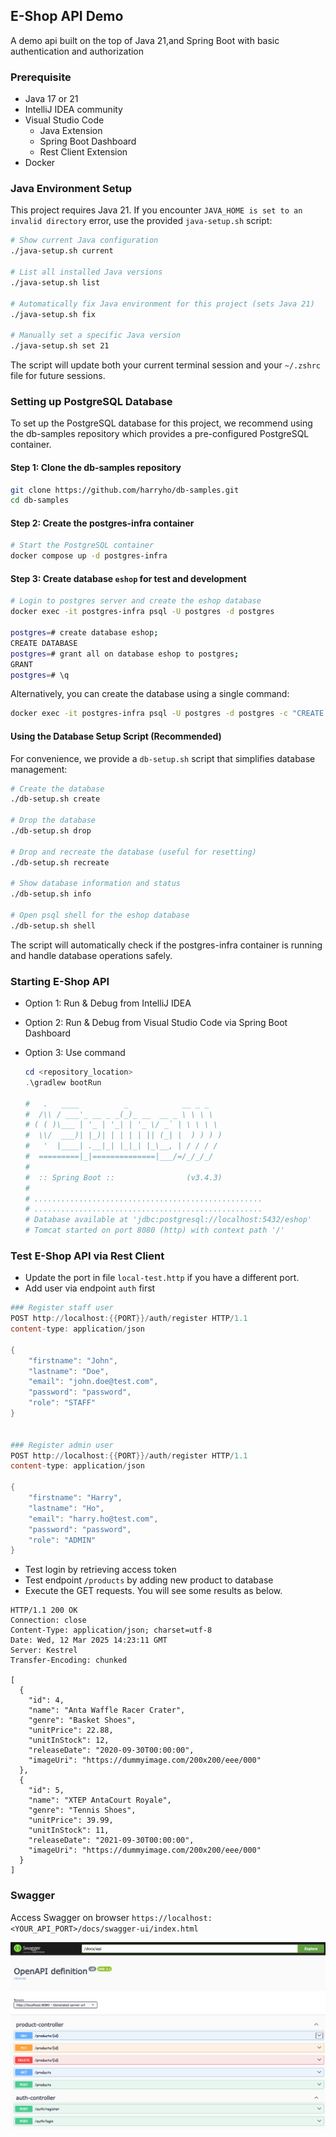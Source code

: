 ## E-Shop API Demo

A demo api built on the top of Java 21,and Spring Boot with basic authentication and authorization

### Prerequisite

- Java 17 or 21
- IntelliJ IDEA community
- Visual Studio Code
  - Java Extension
  - Spring Boot Dashboard
  - Rest Client Extension
- Docker

### Java Environment Setup

This project requires Java 21. If you encounter `JAVA_HOME is set to an invalid directory` error, use the provided `java-setup.sh` script:

```bash
# Show current Java configuration
./java-setup.sh current

# List all installed Java versions
./java-setup.sh list

# Automatically fix Java environment for this project (sets Java 21)
./java-setup.sh fix

# Manually set a specific Java version
./java-setup.sh set 21
```

The script will update both your current terminal session and your `~/.zshrc` file for future sessions.

### Setting up PostgreSQL Database

To set up the PostgreSQL database for this project, we recommend using the db-samples repository which provides a pre-configured PostgreSQL container.

#### Step 1: Clone the db-samples repository

```bash
git clone https://github.com/harryho/db-samples.git
cd db-samples
```

#### Step 2: Create the postgres-infra container

```bash
# Start the PostgreSQL container
docker compose up -d postgres-infra
```

#### Step 3: Create database `eshop` for test and development

```bash
# Login to postgres server and create the eshop database
docker exec -it postgres-infra psql -U postgres -d postgres

postgres=# create database eshop;
CREATE DATABASE
postgres=# grant all on database eshop to postgres;
GRANT
postgres=# \q
```

Alternatively, you can create the database using a single command:

```bash
docker exec -it postgres-infra psql -U postgres -d postgres -c "CREATE DATABASE eshop;"
```

#### Using the Database Setup Script (Recommended)

For convenience, we provide a `db-setup.sh` script that simplifies database management:

```bash
# Create the database
./db-setup.sh create

# Drop the database
./db-setup.sh drop

# Drop and recreate the database (useful for resetting)
./db-setup.sh recreate

# Show database information and status
./db-setup.sh info

# Open psql shell for the eshop database
./db-setup.sh shell
```

The script will automatically check if the postgres-infra container is running and handle database operations safely.

### Starting E-Shop  API

- Option 1: Run & Debug from IntelliJ IDEA

- Option 2: Run & Debug from Visual Studio Code via Spring Boot Dashboard

- Option 3: Use command

  ```powershell
  cd <repository_location>
  .\gradlew bootRun

  #   .   ____          _            __ _ _
  #  /\\ / ___'_ __ _ _(_)_ __  __ _ \ \ \ \
  # ( ( )\___ | '_ | '_| | '_ \/ _` | \ \ \ \
  #  \\/  ___)| |_)| | | | | || (_| |  ) ) ) )
  #   '  |____| .__|_| |_|_| |_\__, | / / / /
  #  =========|_|==============|___/=/_/_/_/
  # 
  #  :: Spring Boot ::                (v3.4.3)
  #
  # ...................................................
  # ...................................................
  # Database available at 'jdbc:postgresql://localhost:5432/eshop'
  # Tomcat started on port 8080 (http) with context path '/'
  ```



### Test E-Shop API via Rest Client

- Update the port in file `local-test.http` if you have a different port.
- Add user via endpoint `auth` first

```powershell
### Register staff user
POST http://localhost:{{PORT}}/auth/register HTTP/1.1
content-type: application/json

{
    "firstname": "John",
    "lastname": "Doe",
    "email": "john.doe@test.com",
    "password": "password",
    "role": "STAFF"
}


### Register admin user
POST http://localhost:{{PORT}}/auth/register HTTP/1.1
content-type: application/json

{
    "firstname": "Harry",
    "lastname": "Ho",
    "email": "harry.ho@test.com",
    "password": "password",
    "role": "ADMIN"
}

```
- Test login by retrieving access token
- Test endpoint `/products` by adding new product to database 
- Execute the GET requests. You will see some results as below.
  
```http
HTTP/1.1 200 OK
Connection: close
Content-Type: application/json; charset=utf-8
Date: Wed, 12 Mar 2025 14:23:11 GMT
Server: Kestrel
Transfer-Encoding: chunked

[
  {
    "id": 4,
    "name": "Anta Waffle Racer Crater",
    "genre": "Basket Shoes",
    "unitPrice": 22.88,
    "unitInStock": 12,
    "releaseDate": "2020-09-30T00:00:00",
    "imageUri": "https://dummyimage.com/200x200/eee/000"
  },
  {
    "id": 5,
    "name": "XTEP AntaCourt Royale",
    "genre": "Tennis Shoes",
    "unitPrice": 39.99,
    "unitInStock": 11,
    "releaseDate": "2021-09-30T00:00:00",
    "imageUri": "https://dummyimage.com/200x200/eee/000"
  }
]
```
 


### Swagger 

Access Swagger on browser
`https://localhost:<YOUR_API_PORT>/docs/swagger-ui/index.html`

![version1](screenshots/swagger.png)

